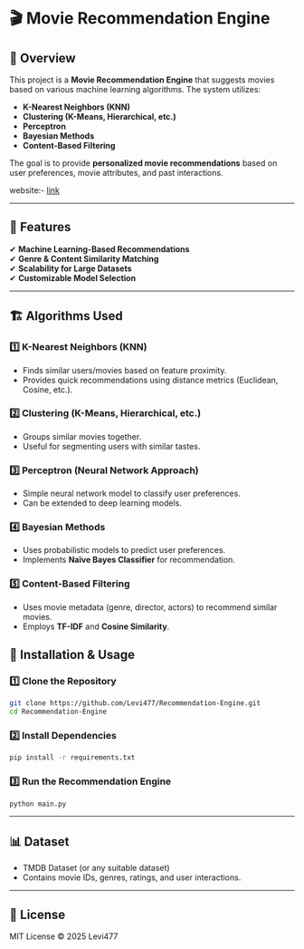 # 🎬 Movie Recommendation Engine

## 📌 Overview
This project is a **Movie Recommendation Engine** that suggests movies based on various machine learning algorithms. The system utilizes:
- **K-Nearest Neighbors (KNN)**
- **Clustering (K-Means, Hierarchical, etc.)**
- **Perceptron**
- **Bayesian Methods**
- **Content-Based Filtering**

The goal is to provide **personalized movie recommendations** based on user preferences, movie attributes, and past interactions.

website:- [link](https://recommendation-engine-eight.vercel.app/)

---

## 🚀 Features
✔ **Machine Learning-Based Recommendations**  
✔ **Genre & Content Similarity Matching**  
✔ **Scalability for Large Datasets**  
✔ **Customizable Model Selection**  

---

## 🏗️ Algorithms Used

### 1️⃣ **K-Nearest Neighbors (KNN)**
- Finds similar users/movies based on feature proximity.
- Provides quick recommendations using distance metrics (Euclidean, Cosine, etc.).

### 2️⃣ **Clustering (K-Means, Hierarchical, etc.)**
- Groups similar movies together.
- Useful for segmenting users with similar tastes.

### 3️⃣ **Perceptron (Neural Network Approach)**
- Simple neural network model to classify user preferences.
- Can be extended to deep learning models.

### 4️⃣ **Bayesian Methods**
- Uses probabilistic models to predict user preferences.
- Implements **Naïve Bayes Classifier** for recommendation.

### 5️⃣ **Content-Based Filtering**
- Uses movie metadata (genre, director, actors) to recommend similar movies.
- Employs **TF-IDF** and **Cosine Similarity**.


## 🔧 Installation & Usage

### 1️⃣ Clone the Repository
```sh
git clone https://github.com/Levi477/Recommendation-Engine.git
cd Recommendation-Engine
```

### 2️⃣ Install Dependencies
```sh
pip install -r requirements.txt
```

### 3️⃣ Run the Recommendation Engine
```sh
python main.py
```

---

## 📊 Dataset
- TMDB Dataset (or any suitable dataset)
- Contains movie IDs, genres, ratings, and user interactions.

---
## 📄 License
MIT License © 2025 Levi477
